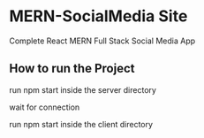 # MERN-SocialMedia Site

Complete React MERN Full Stack Social Media App

## How to run the Project

run npm start inside the server directory

wait for connection

run npm start inside the client directory
